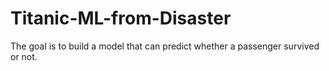 # Titanic-ML-from-Disaster

The goal is to build a model that can predict whether a passenger survived or not.
